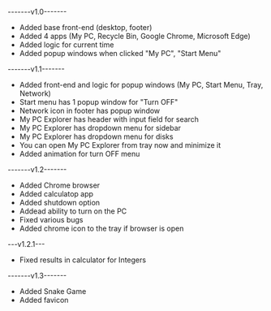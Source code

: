 -------v1.0-------
- Added base front-end (desktop, footer)
- Added 4 apps (My PC, Recycle Bin, Google Chrome, Microsoft Edge)
- Added logic for current time
- Added popup windows when clicked "My PC", "Start Menu"

-------v1.1-------
- Added front-end and logic for popup windows (My PC, Start Menu, Tray, Network)
- Start menu has 1 popup window for "Turn OFF"
- Network icon in footer has popup window
- My PC Explorer has header with input field for search
- My PC Explorer has dropdown menu for sidebar
- My PC Explorer has dropdown menu for disks
- You can open My PC Explorer from tray now and minimize it
- Added animation for turn OFF menu

-------v1.2-------
- Added Chrome browser
- Added calculatop app
- Added shutdown option
- Addead ability to turn on the PC
- Fixed various bugs
- Added chrome icon to the tray if browser is open

---v1.2.1---
- Fixed results in calculator for Integers

-------v1.3-------
- Added Snake Game
- Added favicon

